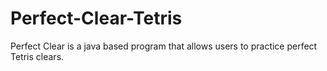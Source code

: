 # Perfect-Clear-Tetris
Perfect Clear is a java based program that allows users to practice perfect Tetris clears.
